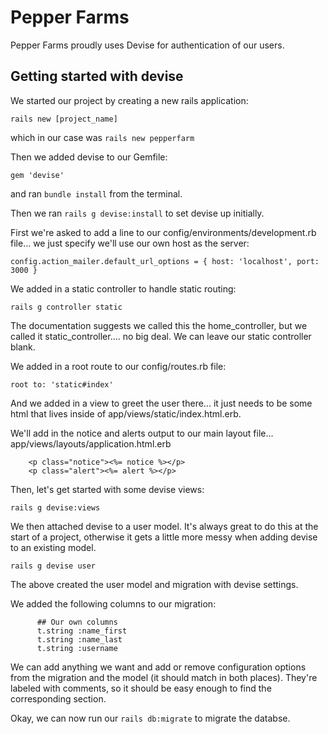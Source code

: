 # Pepper Farms

Pepper Farms proudly uses Devise for authentication of our users.

## Getting started with devise

We started our project by creating a new rails application:

`rails new [project_name]`

which in our case was `rails new pepperfarm`

Then we added devise to our Gemfile:

`gem 'devise'`

and ran `bundle install` from the terminal.

Then we ran `rails g devise:install` to set devise up initially.

First we're asked to add a line to our config/environments/development.rb file...  we just specify we'll use our own host as the server:

`config.action_mailer.default_url_options = { host: 'localhost', port: 3000 }`

We added in a static controller to handle static routing:

`rails g controller static`

The documentation suggests we called this the home_controller, but we called it static_controller....  no big deal.  We can leave our static controller blank.

We added in a root route to our config/routes.rb file:

`root to: 'static#index'`

And we added in a view to greet the user there... it just needs to be some html that lives inside of app/views/static/index.html.erb.

We'll add in the notice and alerts output to our main layout file...  app/views/layouts/application.html.erb

```
  	<p class="notice"><%= notice %></p>
    <p class="alert"><%= alert %></p>
```

Then, let's get started with some devise views:

`rails g devise:views`


We then attached devise to a user model.  It's always great to do this at the start of a project, otherwise it gets a little more messy when adding devise to an existing model.

`rails g devise user`

The above created the user model and migration with devise settings.

We added the following columns to our migration:

```
      ## Our own columns
      t.string :name_first
      t.string :name_last
      t.string :username
```

We can add anything we want and add or remove configuration options from the migration and the model (it should match in both places). They're labeled with comments, so it should be easy enough to find the corresponding section.

Okay, we can now run our `rails db:migrate` to migrate the databse.





